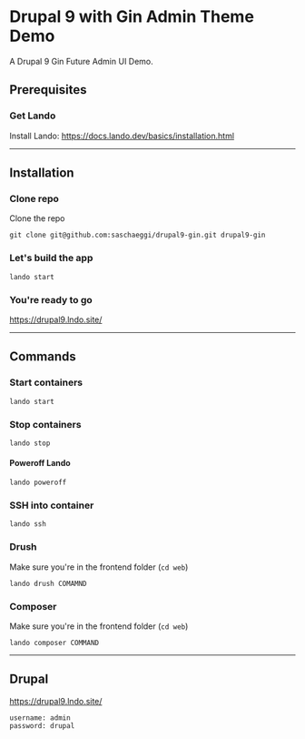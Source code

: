 # Drupal 9 with Gin Admin Theme Demo

A Drupal 9 Gin Future Admin UI Demo.

## Prerequisites

### Get Lando
Install Lando: https://docs.lando.dev/basics/installation.html

---

## Installation

### Clone repo
Clone the repo
```
git clone git@github.com:saschaeggi/drupal9-gin.git drupal9-gin
```

### Let's build the app
```
lando start
```

### You're ready to go
https://drupal9.lndo.site/

---

## Commands

### Start containers
```
lando start
```

### Stop containers
```
lando stop
```

#### Poweroff Lando
```
lando poweroff
```

### SSH into container
```
lando ssh
```


### Drush
Make sure you're in the frontend folder (`cd web`)

```
lando drush COMAMND
```

### Composer
Make sure you're in the frontend folder (`cd web`)

```
lando composer COMMAND
```

---

## Drupal

https://drupal9.lndo.site/

```
username: admin
password: drupal
```
